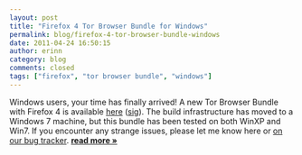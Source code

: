```yaml
---
layout: post
title: "Firefox 4 Tor Browser Bundle for Windows"
permalink: blog/firefox-4-tor-browser-bundle-windows
date: 2011-04-24 16:50:15
author: erinn
category: blog
comments: closed
tags: ["firefox", "tor browser bundle", "windows"]
---
```


Windows users, your time has finally arrived! A new Tor Browser Bundle with Firefox 4 is available [here](https://www.torproject.org/dist/torbrowser/tor-browser-2.2.24-1-alpha_en-US.exe) ([sig](https://www.torproject.org/dist/torbrowser/tor-browser-2.2.24-1-alpha_en-US.exe.asc)). The build infrastructure has moved to a Windows 7 machine, but this bundle has been tested on both WinXP and Win7. If you encounter any strange issues, please let me know here or [on our bug tracker](https://trac.torproject.org). [**read more »**](https://blog.torproject.org/blog/firefox-4-tor-browser-bundle-windows)
